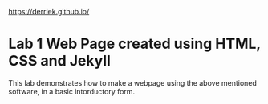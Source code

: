 https://derriek.github.io/

<h1>Lab 1 Web Page created using HTML, CSS and Jekyll</h1>

<p> This lab demonstrates how to make a webpage using the above mentioned software, in a basic intorductory form.<p>
